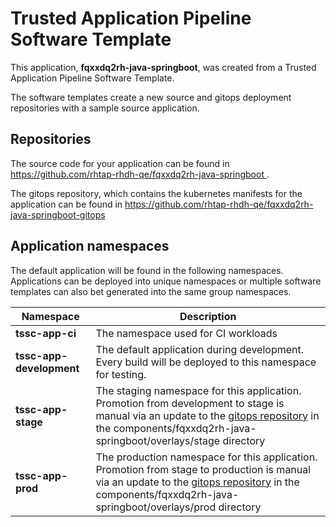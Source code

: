 # Trusted Application Pipeline Software Template

This application, **fqxxdq2rh-java-springboot**, was created from a Trusted Application Pipeline Software Template.

The software templates create a new source and gitops deployment repositories with a sample source application. 

## Repositories

The source code for your application can be found in [https://github.com/rhtap-rhdh-qe/fqxxdq2rh-java-springboot ](https://github.com/rhtap-rhdh-qe/fqxxdq2rh-java-springboot ).
 
The gitops repository, which contains the kubernetes manifests for the application can be found in 
[https://github.com/rhtap-rhdh-qe/fqxxdq2rh-java-springboot-gitops ](https://github.com/rhtap-rhdh-qe/fqxxdq2rh-java-springboot-gitops ) 

## Application namespaces 

The default application will be found in the following namespaces. Applications can be deployed into unique namespaces or multiple software templates can also bet generated into the same group namespaces.  

|  Namespace   |  Description   |  
| -------- | -------- |
| **tssc-app-ci** | The namespace used for CI workloads |
| **tssc-app-development** | The default application during development. Every build will be deployed to this namespace for testing. |
| **tssc-app-stage** | The staging namespace for this application. Promotion from development to stage is manual via an update to the [gitops repository](https://github.com/rhtap-rhdh-qe/fqxxdq2rh-java-springboot-gitops ) in the components/fqxxdq2rh-java-springboot/overlays/stage directory |
| **tssc-app-prod** | The production namespace for this application. Promotion from stage to production is manual via an update to the [gitops repository](https://github.com/rhtap-rhdh-qe/fqxxdq2rh-java-springboot-gitops ) in the components/fqxxdq2rh-java-springboot/overlays/prod directory |